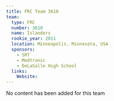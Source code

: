 ```yaml
---
title: FRC Team 3610
team:
  type: FRC
  number: 3610
  name: Islanders
  rookie_year: 2011
  location: Minneapolis, Minnesota, USA
  sponsors:
    - SRT
    - Medtronic
    - DeLaSalle High School
  links:
    Website: 
---
```

No content has been added for this team